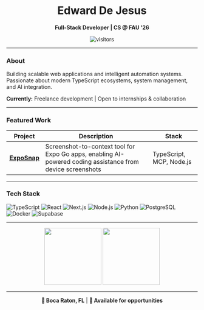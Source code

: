 <!-- prettier-ignore-start -->
<div align="center">

# Edward De Jesus
**Full-Stack Developer | CS @ FAU '26**

<img src="https://visitor-badge.laobi.icu/badge?page_id=edwarddjss.profile" alt="visitors"/>

</div>

---

### About
Building scalable web applications and intelligent automation systems. Passionate about modern TypeScript ecosystems, system management, and AI integration.

**Currently:** Freelance development | Open to internships & collaboration

---

### Featured Work
| Project | Description | Stack |
|---------|-------------|-------|
 **[ExpoSnap](https://github.com/edwarddjss/exposnap)** | Screenshot-to-context tool for Expo Go apps, enabling AI-powered coding assistance from device screenshots | TypeScript, MCP, Node.js |


---

### Tech Stack
![TypeScript](https://img.shields.io/badge/TypeScript-3178C6?style=flat-square&logo=typescript&logoColor=white)
![React](https://img.shields.io/badge/React-61DAFB?style=flat-square&logo=react&logoColor=black)
![Next.js](https://img.shields.io/badge/Next.js-000000?style=flat-square&logo=nextdotjs&logoColor=white)
![Node.js](https://img.shields.io/badge/Node.js-339933?style=flat-square&logo=nodedotjs&logoColor=white)
![Python](https://img.shields.io/badge/Python-3776AB?style=flat-square&logo=python&logoColor=white)
![PostgreSQL](https://img.shields.io/badge/PostgreSQL-336791?style=flat-square&logo=postgresql&logoColor=white)
![Docker](https://img.shields.io/badge/Docker-2496ED?style=flat-square&logo=docker&logoColor=white)
![Supabase](https://img.shields.io/badge/Supabase-3ECF8E?style=flat-square&logo=supabase&logoColor=white)

---

<div align="center">

<img src="https://github-readme-streak-stats.herokuapp.com?user=edwarddjss&theme=transparent&hide_border=true&date_format=M%20j%5B%2C%20Y%5D" height="150"/>

<img src="https://github-readme-stats.vercel.app/api/top-langs/?username=edwarddjss&layout=compact&theme=transparent&hide_border=true&langs_count=6" height="150"/>

</div>

---

<div align="center">

**📍 Boca Raton, FL** | **💼 Available for opportunities**

</div>

<!-- prettier-ignore-end -->
